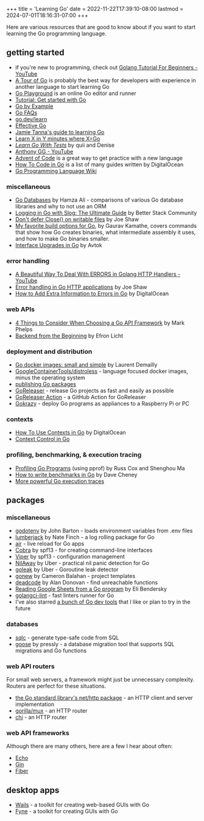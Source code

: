 +++
title = 'Learning Go'
date = 2022-11-22T17:39:10-08:00
lastmod = 2024-07-01T18:16:31-07:00
+++

Here are various resources that are good to know about if you want to start learning the Go programming language.

## getting started

* if you're new to programming, check out [Golang Tutorial For Beginners - YouTube](https://www.youtube.com/watch?v=Q0sKAMal4WQ)
* [A Tour of Go](https://go.dev/tour/welcome/1) is probably the best way for developers with experience in another language to start learning Go
* [Go Playground](https://go.dev/play/) is an online Go editor and runner
* [Tutorial: Get started with Go](https://go.dev/doc/tutorial/getting-started)
* [Go by Example](https://gobyexample.com/)
* [Go FAQs](https://go.dev/doc/faq)
* [go.dev/learn](https://go.dev/learn/)
* [Effective Go](https://go.dev/doc/effective_go)
* [Jamie Tanna's guide to learning Go](https://www.jvt.me/posts/2022/08/12/learning-new-language-go/)
* [Learn X in Y minutes where X=Go](https://learnxinyminutes.com/docs/go/)
* [_Learn Go With Tests_](https://quii.gitbook.io/learn-go-with-tests) by quii and Denise
* [Anthony GG - YouTube](https://www.youtube.com/@anthonygg_/videos)
* [Advent of Code](https://adventofcode.com/) is a great way to get practice with a new language
* [How To Code in Go](https://www.digitalocean.com/community/tutorial-series/how-to-code-in-go) is a list of many guides written by DigitalOcean
* [Go Programming Language Wiki](https://zchee.github.io/golang-wiki/)

### miscellaneous

* [Go Databases](https://blog.teamortix.com/posts/2021/08/go-databases/) by Hamza Ali - comparisons of various Go database libraries and why to not use an ORM
* [Logging in Go with Slog: The Ultimate Guide](https://betterstack.com/community/guides/logging/logging-in-go/) by Better Stack Community
* [Don't defer Close() on writable files](https://www.joeshaw.org/dont-defer-close-on-writable-files/) by Joe Shaw
* [My favorite build options for Go](https://opensource.com/article/22/4/go-build-options), by Gaurav Kamathe, covers commands that show how Go creates binaries, what intermediate assembly it uses, and how to make Go binaries smaller.
* [Interface Upgrades in Go](https://avtok.com/2014/11/05/interface-upgrades.html) by Avtok

### error handling

* [A Beautiful Way To Deal With ERRORS in Golang HTTP Handlers - YouTube](https://www.youtube.com/watch?v=aS1cJfQ-LrQ)
* [Error handling in Go HTTP applications](https://www.joeshaw.org/error-handling-in-go-http-applications/) by Joe Shaw
* [How to Add Extra Information to Errors in Go](https://www.digitalocean.com/community/tutorials/how-to-add-extra-information-to-errors-in-go) by DigitalOcean

### web APIs

* [4 Things to Consider When Choosing a Go API Framework](https://markphelps.me/posts/4-things-to-consider-when-choosing-a-go-api-framework/) by Mark Phelps
* [Backend from the Beginning](https://eblog.fly.dev/backendbasics.html) by Efron Licht

### deployment and distribution

* [Go docker images: small and simple](https://laurentsv.com/blog/2024/06/25/stop-the-go-and-docker-madness.html) by Laurent Demailly
* [GoogleContainerTools/distroless](https://github.com/GoogleContainerTools/distroless) - language focused docker images, minus the operating system
* [publishing Go packages](/publishing-go-packages)
* [GoReleaser](https://goreleaser.com/) - release Go projects as fast and easily as possible
* [GoReleaser Action](https://github.com/marketplace/actions/goreleaser-action) - a GitHub Action for GoReleaser
* [Gokrazy](https://news.ycombinator.com/item?id=37583234) - deploy Go programs as appliances to a Raspberry Pi or PC

### contexts

* [How To Use Contexts in Go](https://www.digitalocean.com/community/tutorials/how-to-use-contexts-in-go) by DigitalOcean
* [Context Control in Go](https://zenhorace.dev/blog/context-control-go/)

### profiling, benchmarking, & execution tracing

* [Profiling Go Programs](https://go.dev/blog/pprof) (using pprof) by Russ Cox and Shenghou Ma
* [How to write benchmarks in Go](https://dave.cheney.net/2013/06/30/how-to-write-benchmarks-in-go) by Dave Cheney
* [More powerful Go execution traces](https://go.dev/blog/execution-traces-2024)

## packages

### miscellaneous

* [godotenv](https://pkg.go.dev/github.com/joho/godotenv) by John Barton - loads environment variables from .env files
* [lumberjack](https://github.com/natefinch/lumberjack) by Nate Finch - a log rolling package for Go
* [air](https://github.com/air-verse/air) - live reload for Go apps
* [Cobra](https://github.com/spf13/cobra) by spf13 - for creating command-line interfaces
* [Viper](https://github.com/spf13/viper) by spf13 - configuration management
* [NilAway](https://github.com/uber-go/nilaway) by Uber - practical nil panic detection for Go
* [goleak](https://github.com/uber-go/goleak) by Uber - Goroutine leak detector
* [gonew](https://go.dev/blog/gonew) by Cameron Balahan - project templates
* [deadcode](https://go.dev/blog/deadcode) by Alan Donovan - find unreachable functions
* [Reading Google Sheets from a Go program](https://eli.thegreenplace.net/2024/reading-google-sheets-from-a-go-program/) by Eli Bendersky
* [golangci-lint](https://github.com/golangci/golangci-lint) - fast linters runner for Go
* I've also starred [a bunch of Go dev tools](https://github.com/stars/wheelercj/lists/go-dev-tools) that I like or plan to try in the future

### databases

* [sqlc](https://github.com/sqlc-dev/sqlc) - generate type-safe code from SQL
* [goose](https://github.com/pressly/goose) by pressly - a database migration tool that supports SQL migrations and Go functions

### web API routers

For small web servers, a framework might just be unnecessary complexity. Routers are perfect for these situations.

* [the Go standard library's net/http package](https://pkg.go.dev/net/http) - an HTTP client and server implementation
* [gorilla/mux](https://github.com/gorilla/mux) - an HTTP router
* [chi](https://github.com/go-chi/chi) - an HTTP router

### web API frameworks

Although there are many others, here are a few I hear about often:

* [Echo](https://github.com/labstack/echo)
* [Gin](https://github.com/gin-gonic)
* [Fiber](https://gofiber.io/)

## desktop apps

* [Wails](https://wails.io/) - a toolkit for creating web-based GUIs with Go
* [Fyne](https://fyne.io/) - a toolkit for creating GUIs with Go
